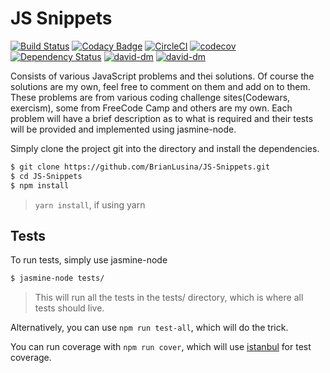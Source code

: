 # JS Snippets

[![Build Status](https://travis-ci.org/BrianLusina/JS-Snippets.svg?branch=master)](https://travis-ci.org/BrianLusina/JS-Snippets)
[![Codacy Badge](https://api.codacy.com/project/badge/Grade/b871db59f2544adb906bec4da66cda3a)](https://www.codacy.com/app/BrianLusina/JS-Snippets?utm_source=github.com&utm_medium=referral&utm_content=BrianLusina/JS-Snippets&utm_campaign=badger)
[![CircleCI](https://circleci.com/gh/BrianLusina/JS-Snippets.svg?style=svg)](https://circleci.com/gh/BrianLusina/JS-Snippets)
[![codecov](https://codecov.io/gh/BrianLusina/JS-Snippets/branch/master/graph/badge.svg)](https://codecov.io/gh/BrianLusina/JS-Snippets)
[![Dependency Status](https://gemnasium.com/badges/github.com/BrianLusina/JS-Snippets.svg)](https://gemnasium.com/github.com/BrianLusina/JS-Snippets)
[![david-dm](https://david-dm.org/BrianLusina/JS-Snippets.svg)](https://david-dm.org/BrianLusina/JS-Snippets.svg)
[![david-dm](https://david-dm.org/BrianLusina/JS-Snippets/dev-status.svg)](https://david-dm.org/BrianLusina/JS-Snippets/dev-status.svg)


Consists of various JavaScript problems and thei solutions. Of course the solutions are my own, feel free to comment on them and add on to them.
These problems are from various coding challenge sites(Codewars, exercism), some from FreeCode Camp and others are my own.
Each problem will have a brief description as to what is required and their tests will be provided and implemented using jasmine-node.

Simply clone the project git into the directory and install the dependencies.

``` sh
$ git clone https://github.com/BrianLusina/JS-Snippets.git
$ cd JS-Snippets
$ npm install
```
> `yarn install`, if using yarn

## Tests

To run tests, simply use jasmine-node

``` sh
$ jasmine-node tests/
```
> This will run all the tests in the tests/ directory, which is where all tests should live.

Alternatively, you can use `npm run test-all`, which will do the trick.

You can run coverage with `npm run cover`, which will use [istanbul](https://istanbul.js.org/) for test coverage.






